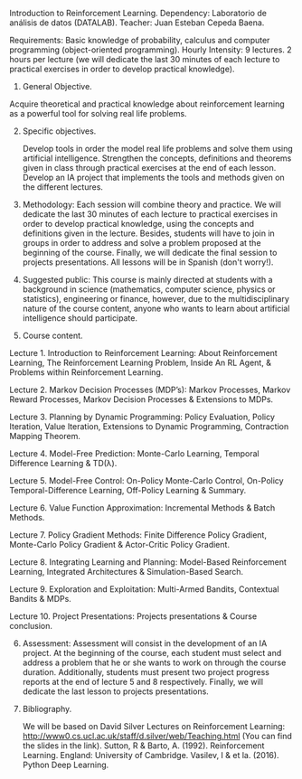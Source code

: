  
Introduction to Reinforcement Learning.
Dependency: Laboratorio de análisis de datos (DATALAB).
Teacher: Juan Esteban Cepeda Baena. 	


Requirements: Basic knowledge of probability, calculus and computer programming (object-oriented programming).
Hourly Intensity: 9 lectures. 2 hours per lecture (we will dedicate the last 30 minutes of each lecture to practical exercises in order to develop practical knowledge).

1. General Objective.
 
Acquire theoretical and practical knowledge about reinforcement learning as a powerful tool for solving real life problems.

2. Specific objectives.

	Develop tools in order the model real life problems and solve them using artificial intelligence.
	Strengthen the concepts, definitions and theorems given in class through practical exercises at the end of each lesson.
	Develop an IA project that implements the tools and methods given on the different lectures.

3. Methodology: Each session will combine theory and practice. We will dedicate the last 30 minutes of each lecture to practical exercises in order to develop practical knowledge, using the concepts and definitions given in the lecture. Besides, students will have to join in groups in order to address and solve a problem proposed at the beginning of the course. Finally, we will dedicate the final session to projects presentations. All lessons will be in Spanish (don't worry!).

4. Suggested public: This course is mainly directed at students with a background in science (mathematics, computer science, physics or statistics), engineering or finance, however, due to the multidisciplinary nature of the course content, anyone who wants to learn about artificial intelligence should participate. 

5. Course content.

Lecture 1. Introduction to Reinforcement Learning: About Reinforcement Learning, The Reinforcement Learning Problem, Inside An RL Agent, & Problems within Reinforcement Learning.

Lecture 2. Markov Decision Processes (MDP’s): Markov Processes, Markov Reward Processes, Markov Decision Processes & Extensions to MDPs.

Lecture 3. Planning by Dynamic Programming: Policy Evaluation, Policy Iteration, Value Iteration, Extensions to Dynamic Programming, Contraction Mapping Theorem.

Lecture 4. Model-Free Prediction: Monte-Carlo Learning, Temporal Difference Learning & TD(λ).

Lecture 5. Model-Free Control: On-Policy Monte-Carlo Control, On-Policy Temporal-Difference Learning, Off-Policy Learning & Summary.

Lecture 6. Value Function Approximation: Incremental Methods & Batch Methods.

Lecture 7. Policy Gradient Methods: Finite Difference Policy Gradient, Monte-Carlo Policy Gradient & Actor-Critic Policy Gradient.

Lecture 8. Integrating Learning and Planning: Model-Based Reinforcement Learning, Integrated Architectures & Simulation-Based Search.

Lecture 9. Exploration and Exploitation: Multi-Armed Bandits, Contextual Bandits & MDPs.

Lecture 10. Project Presentations: Projects presentations & Course conclusion.

6. Assessment: Assessment will consist in the development of an IA project. At the beginning of the course, each student must select and address a problem that he or she wants to work on through the course duration. Additionally, students must present two project progress reports at the end of lecture 5 and 8 respectively. Finally, we will dedicate the last lesson to projects presentations.

7. Bibliography.

	We will be based on David Silver Lectures on Reinforcement Learning: http://www0.cs.ucl.ac.uk/staff/d.silver/web/Teaching.html (You can find the slides in the link).
	Sutton, R & Barto, A. (1992). Reinforcement Learning. England: University of Cambridge.
	Vasilev, I & et la. (2016). Python Deep Learning.


